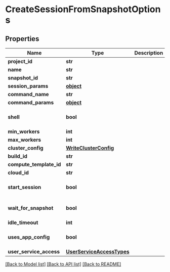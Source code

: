 # CreateSessionFromSnapshotOptions

## Properties
Name | Type | Description | Notes
------------ | ------------- | ------------- | -------------
**project_id** | **str** |  | 
**name** | **str** |  | 
**snapshot_id** | **str** |  | [optional] 
**session_params** | [**object**](.md) |  | [optional] 
**command_name** | **str** |  | [optional] 
**command_params** | [**object**](.md) |  | [optional] 
**shell** | **bool** |  | [optional] [default to False]
**min_workers** | **int** |  | [optional] 
**max_workers** | **int** |  | [optional] 
**cluster_config** | [**WriteClusterConfig**](WriteClusterConfig.md) |  | [optional] 
**build_id** | **str** |  | [optional] 
**compute_template_id** | **str** |  | [optional] 
**cloud_id** | **str** |  | [optional] 
**start_session** | **bool** |  | [optional] [default to True]
**wait_for_snapshot** | **bool** |  | [optional] [default to False]
**idle_timeout** | **int** |  | [optional] 
**uses_app_config** | **bool** |  | [optional] [default to False]
**user_service_access** | [**UserServiceAccessTypes**](UserServiceAccessTypes.md) |  | [optional] 

[[Back to Model list]](../README.md#documentation-for-models) [[Back to API list]](../README.md#documentation-for-api-endpoints) [[Back to README]](../README.md)


